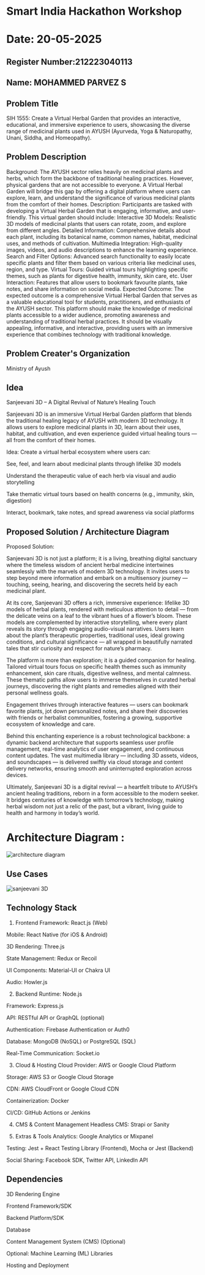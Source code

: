 # Smart India Hackathon Workshop
# Date: 20-05-2025
## Register Number:212223040113
## Name: MOHAMMED PARVEZ S
## Problem Title
SIH 1555: Create a Virtual Herbal Garden that provides an interactive, educational, and immersive experience to users, showcasing the diverse range of medicinal plants used in AYUSH (Ayurveda, Yoga & Naturopathy, Unani, Siddha, and Homeopathy).
## Problem Description
Background: The AYUSH sector relies heavily on medicinal plants and herbs, which form the backbone of traditional healing practices. However, physical gardens that are not accessible to everyone. A Virtual Herbal Garden will bridge this gap by offering a digital platform where users can explore, learn, and understand the significance of various medicinal plants from the comfort of their homes. Description: Participants are tasked with developing a Virtual Herbal Garden that is engaging, informative, and user-friendly. This virtual garden should include: Interactive 3D Models: Realistic 3D models of medicinal plants that users can rotate, zoom, and explore from different angles. Detailed Information: Comprehensive details about each plant, including its botanical name, common names, habitat, medicinal uses, and methods of cultivation. Multimedia Integration: High-quality images, videos, and audio descriptions to enhance the learning experience. Search and Filter Options: Advanced search functionality to easily locate specific plants and filter them based on various criteria like medicinal uses, region, and type. Virtual Tours: Guided virtual tours highlighting specific themes, such as plants for digestive health, immunity, skin care, etc. User Interaction: Features that allow users to bookmark favourite plants, take notes, and share information on social media. Expected Outcome: The expected outcome is a comprehensive Virtual Herbal Garden that serves as a valuable educational tool for students, practitioners, and enthusiasts of the AYUSH sector. This platform should make the knowledge of medicinal plants accessible to a wider audience, promoting awareness and understanding of traditional herbal practices. It should be visually appealing, informative, and interactive, providing users with an immersive experience that combines technology with traditional knowledge.

## Problem Creater's Organization
Ministry of Ayush

## Idea
Sanjeevani 3D – A Digital Revival of Nature’s Healing Touch

 Sanjeevani 3D is an immersive Virtual Herbal Garden platform that blends the traditional healing legacy of AYUSH with modern 3D technology. It allows users to explore medicinal plants in 3D, learn about their uses, habitat, and cultivation, and even experience guided virtual healing tours — all from the comfort of their homes.

Idea:
Create a virtual herbal ecosystem where users can:

See, feel, and learn about medicinal plants through lifelike 3D models 

Understand the therapeutic value of each herb via visual and audio storytelling

Take thematic virtual tours based on health concerns (e.g., immunity, skin, digestion)

Interact, bookmark, take notes, and spread awareness via social platforms 


## Proposed Solution / Architecture Diagram

 Proposed Solution:

Sanjeevani 3D is not just a platform; it is a living, breathing digital sanctuary where the timeless wisdom of ancient herbal medicine intertwines seamlessly with the marvels of modern 3D technology. It invites users to step beyond mere information and embark on a multisensory journey — touching, seeing, hearing, and discovering the secrets held by each medicinal plant.

At its core, Sanjeevani 3D offers a rich, immersive experience: lifelike 3D models of herbal plants, rendered with meticulous attention to detail — from the delicate veins on a leaf to the vibrant hues of a flower’s bloom. These models are complemented by interactive storytelling, where every plant reveals its story through engaging audio-visual narratives. Users learn about the plant’s therapeutic properties, traditional uses, ideal growing conditions, and cultural significance — all wrapped in beautifully narrated tales that stir curiosity and respect for nature’s pharmacy.

The platform is more than exploration; it is a guided companion for healing. Tailored virtual tours focus on specific health themes such as immunity enhancement, skin care rituals, digestive wellness, and mental calmness. These thematic paths allow users to immerse themselves in curated herbal journeys, discovering the right plants and remedies aligned with their personal wellness goals.

Engagement thrives through interactive features — users can bookmark favorite plants, jot down personalized notes, and share their discoveries with friends or herbalist communities, fostering a growing, supportive ecosystem of knowledge and care.

Behind this enchanting experience is a robust technological backbone: a dynamic backend architecture that supports seamless user profile management, real-time analytics of user engagement, and continuous content updates. The vast multimedia library — including 3D assets, videos, and soundscapes — is delivered swiftly via cloud storage and content delivery networks, ensuring smooth and uninterrupted exploration across devices.

Ultimately, Sanjeevani 3D is a digital revival — a heartfelt tribute to AYUSH’s ancient healing traditions, reborn in a form accessible to the modern seeker. It bridges centuries of knowledge with tomorrow’s technology, making herbal wisdom not just a relic of the past, but a vibrant, living guide to health and harmony in today’s world.

# Architecture Diagram :

![architecture diagram](https://github.com/user-attachments/assets/68b1f807-1975-4abb-acdf-cb72ea4d02ca)


## Use Cases
![sanjeevani 3D](https://github.com/user-attachments/assets/325090ba-7e76-4096-b488-1bd779826704)


## Technology Stack

1. Frontend
Framework: React.js (Web)

Mobile: React Native (for iOS & Android)

3D Rendering: Three.js

State Management: Redux or Recoil

UI Components: Material-UI or Chakra UI

Audio: Howler.js

2. Backend
Runtime: Node.js

Framework: Express.js

API: RESTful API or GraphQL (optional)

Authentication: Firebase Authentication or Auth0

Database: MongoDB (NoSQL) or PostgreSQL (SQL)

Real-Time Communication: Socket.io

3. Cloud & Hosting
Cloud Provider: AWS or Google Cloud Platform

Storage: AWS S3 or Google Cloud Storage

CDN: AWS CloudFront or Google Cloud CDN

Containerization: Docker

CI/CD: GitHub Actions or Jenkins

4. CMS & Content Management
Headless CMS: Strapi or Sanity

5. Extras & Tools
Analytics: Google Analytics or Mixpanel

Testing: Jest + React Testing Library (Frontend), Mocha or Jest (Backend)

Social Sharing: Facebook SDK, Twitter API, LinkedIn API

## Dependencies

3D Rendering Engine

Frontend Framework/SDK

Backend Platform/SDK

Database

Content Management System (CMS) (Optional)

Optional: Machine Learning (ML) Libraries

Hosting and Deployment

